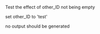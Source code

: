 Test the effect of other_ID not being empty

set other_ID to 'test'

no output should be generated


